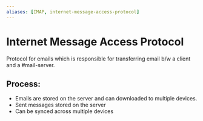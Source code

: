 ```yaml
---
aliases: [IMAP, internet-message-access-protocol]
---
```

# Internet Message Access Protocol
Protocol for emails which is responsible for transferring email b/w a client and a #mail-server.

## Process:
- Emails are stored on the server and can downloaded to multiple devices.
- Sent messages stored on the server
- Can be synced across multiple devices